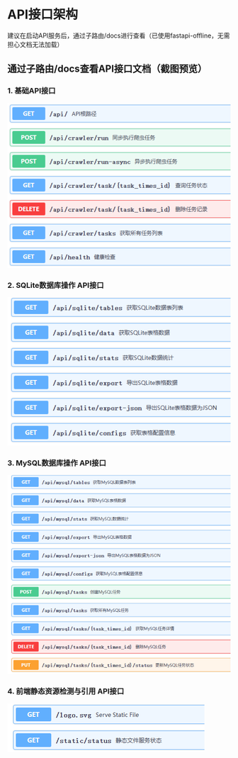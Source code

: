 # API接口架构
建议在启动API服务后，通过子路由/docs进行查看（已使用fastapi-offline，无需担心文档无法加载）
## 通过子路由/docs查看API接口文档（截图预览）

### 1. 基础API接口
<img src="./public/images/api-1.png">

### 2. SQLite数据库操作 API接口
<img src="./public/images/api-2.png">

### 3. MySQL数据库操作 API接口
<img src="./public/images/api-3.png">

### 4. 前端静态资源检测与引用 API接口
<img src="./public/images/api-4.png">
